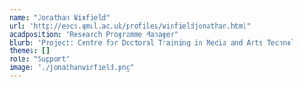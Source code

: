 ```yaml
---
name: "Jonathan Winfield"
url: "http://eecs.qmul.ac.uk/profiles/winfieldjonathan.html"
acadposition: "Research Programme Manager"
blurb: "Project: Centre for Doctoral Training in Media and Arts Technology"
themes: []
role: "Support"
image: "./jonathanwinfield.png"
---
```

